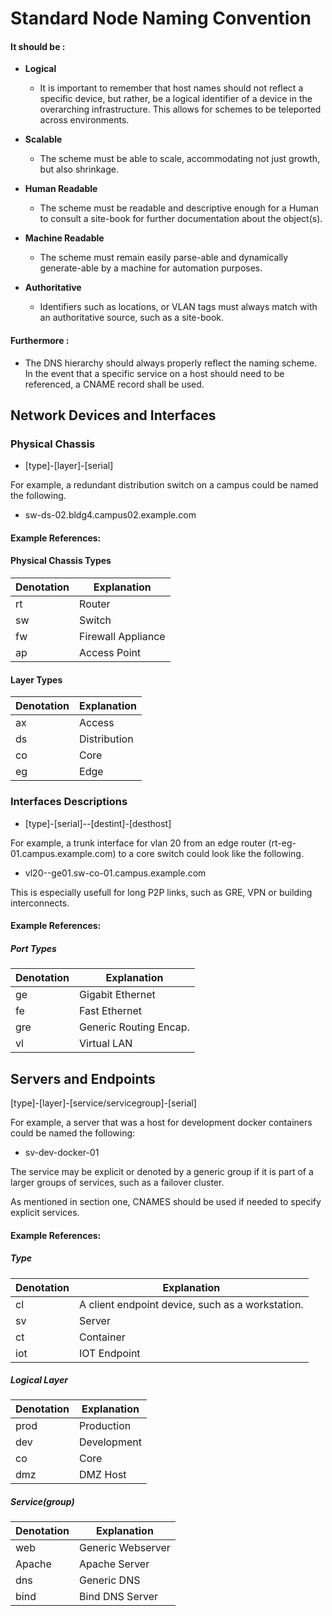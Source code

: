 # Standard Node Naming Convention

#### It should be :

* **Logical**
  - It is important to remember that host names should not reflect a specific device, but rather, 
    be a logical identifier of a device in the overarching infrastructure. 
    This allows for schemes to be teleported across environments.

* **Scalable**
  - The scheme must be able to scale, accommodating not just growth, but also shrinkage.

* **Human Readable**
  - The scheme must be readable and descriptive enough for a Human to consult a site-book 
    for further documentation about the object(s).

* **Machine Readable**
  - The scheme must remain easily parse-able and dynamically generate-able 
    by a machine for automation purposes.

* **Authoritative**
  - Identifiers such as locations, or VLAN tags must always match with 
    an authoritative source, such as a site-book.

#### Furthermore :
* The DNS hierarchy should always properly reflect the naming scheme. 
  In the event that a specific service on a host should need to be referenced, 
  a CNAME record shall be used.




## Network Devices and Interfaces

### Physical Chassis

* [type]-[layer]-[serial]

For example, a redundant distribution switch on a campus could be named the following.

* sw-ds-02.bldg4.campus02.example.com


#### Example References:

#### Physical Chassis Types
| Denotation  |   Explanation |
| --------- | ------------- |
|rt          |   Router |
|sw          |   Switch |
|fw          |   Firewall Appliance |
|ap          |   Access Point |

#### Layer Types
|Denotation  |   Explanation |
| ---------- | ------------- |
|ax         |   Access |
|ds          |   Distribution |
|co          |   Core |
|eg          |   Edge |


### Interfaces Descriptions
 
* [type]-[serial]--[destint]-[desthost] 

For example, a trunk interface for vlan 20 from an edge router (rt-eg-01.campus.example.com) 
to a core switch could look like the following.

* vl20--ge01.sw-co-01.campus.example.com

This is especially usefull for long P2P links, such as GRE, VPN or building interconnects. 


#### Example References:

##### Port Types
|Denotation  |  Explanation |
| ---------- | ------------ |
|ge          |  Gigabit Ethernet |
|fe          |  Fast Ethernet |
|gre         |  Generic Routing Encap. |
|vl          |  Virtual LAN |



## Servers and Endpoints

[type]-[layer]-[service/servicegroup]-[serial]  

For example, a server that was a host for development docker containers could be named the following:

* sv-dev-docker-01

The service may be explicit or denoted by a generic group if it is part of a larger groups of services, such as a failover cluster.  

As mentioned in section one, CNAMES should be used if needed to specify explicit services. 

#### Example References:

##### Type
|Denotation  |   Explanation |
| ---------- | ------------- |
|cl          |  A client endpoint device, such as a workstation.|
|sv          |  Server |
|ct          |  Container |
|iot          |  IOT Endpoint |

##### Logical Layer
|Denotation  |   Explanation |
| ---------- | ------------- |
|prod          |  Production |
|dev          |  Development |
|co           |  Core |
|dmz          |  DMZ Host |

##### Service(group)
|Denotation  |   Explanation |
| ---------- | ------------- |
| web          |  Generic Webserver |
| Apache          |  Apache Server |
| dns        |  Generic DNS |
| bind          | Bind DNS Server |




